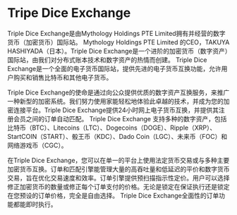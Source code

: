 # 

# Tripe Dice Exchange

Triple Dice Exchange是由Mythology Holdings PTE Limited拥有并经营的数字货币（加密货币）国际站。 Mythology Holdings PTE Limited 的CEO，TAKUYA HASHIYADA（日本）。Triple Dice Exchange是一个进阶的加密货币（数字资产）国际站，由我们对分布式账本技术和数字资产的热情而创建。 Triple Dice Exchange是一个全面的电子货币国际站，提供先进的电子货币互换功能，允许用户购买和销售比特币和其他电子货币。

Triple Dice Exchange的使命是通过向公众提供优质的数字资产互换服务，来推广一种新型的加密系统。我们努力使用家能轻松地体验此卓越的技术，并成为您的加密连接平台。Triple Dice Exchange提供24小时网上电子货币互换，并提供其注册会员之间的订单自动匹配。 Triple Dice Exchange 支持多种的数字资产，包括比特币（BTC）、Litecoins（LTC）、Dogecoins（DOGE）、Ripple（XRP）、StartCOIN（START）、骰王币（KDC）、Dado Coin（LGC）、未来币（FOC）和网络游戏币（CGC）。

在Triple Dice Exchange，您可以在单一的平台上使用法定货币交易或与多种主要加密货币互换。订单和匹配引擎能管理大量的高吞吐量和低延迟的平价和数字货币交易，旨在优化交易速度和效率。订单引擎提供预扫描指示性定价。用户可以选择修正加密货币的数量或修正每个订单支付的价格。无论是锁定在保证执行还是锁定在您预设的订单价格，完全是自由选择。 Triple Dice Exchange全面性的订单功能都能即时执行。

